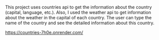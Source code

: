 This project uses countries api to get the information about the country (capital, language, etc.). Also, I used the weather api to get information about the weather in the capital of each country. The user can type the name of the country and see the detailed information about this country. 

https://countries-7h0e.onrender.com/
